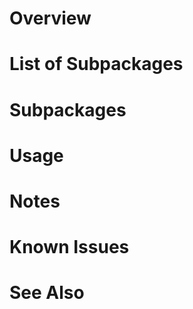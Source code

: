 # Overview


# List of Subpackages

# Subpackages


# Usage


# Notes


# Known Issues


# See Also

